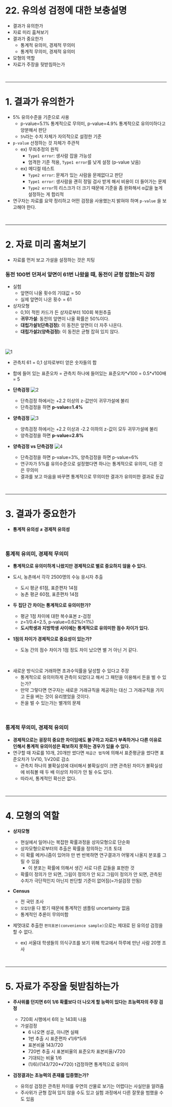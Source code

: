 # 22. 유의성 검정에 대한 보충설명

* 결과가 유의한가
* 자료 미리 훔쳐보기
* 결과가 중요한가
  * 통계적 유의미, 경제적 무의미
  * 통계적 무의미, 경제적 유의미
* 모형의 역할
* 자료가 주장을 뒷받침하는가


<br>

---

# 1. 결과가 유의한가

* 5% 유의수준을 기준으로 사용
  * p-value=5.1% 통계적으로 무의미, p-value=4.9% 통계적으로 유의미하다고 양분해서 판단
  * `5%`라는 수치 자체가 자의적으로 설정한 기준
* `p-value` 선정하는 것 자체가 주관적
  * ex) 무죄추정의 원칙
    * `Type1 error`: 생사람 잡을 가능성
    * 엄격한 기준 적용, `Type1 error`를 낮게 설정 (p-value 낮음)
  * ex) 메디컬 테스트
    * `Type2 error`: 문제가 있는 사람을 문제없다고 판단
    * `Type1 error`: 생사람을 괜히 정밀 검사 받게 해서 비용이 더 들어가는 문제
    * `Type2 error`의 리스크가 더 크기 때문에 기준을 좀 완화해서 α값을 높게 설정하는 게 합리적 
* 연구자는 자료를 요약 정리하고 어떤 검정을 사용했는지 밝혀야 하며 `p-value` 을 보고해야 한다.

<br>

---

# 2. 자료 미리 훔쳐보기

* 자료를 먼저 보고 가설을 설정하는 것은 치팅

### 동전 100번 던져서 앞면이 61번 나왔을 때, 동전이 균형 잡혔는지 검정

* 실험
  * 앞면이 나올 횟수의 기대값 = 50
  * 실제 앞면이 나온 횟수 = 61
* 상자모형
  * 0,1이 적힌 카드가 든 상자로부터 100회 복원추출
  * **귀무가설**: 동전의 앞면이 나올 확률은 50%이다.
  * **대립가설1(단측검정)**: 이 동전은 앞면이 더 자주 나온다.
  * **대립가설2(양측검정)**: 이 동전은 균형 잡혀 있지 않다.

<br>

![1](https://user-images.githubusercontent.com/40786985/77071496-7e1c1c00-6a2f-11ea-9206-a5f3b9f76176.jpg)

* 관측치 61 = 0,1 상자로부터 얻은 숫자들의 합
* 합에 들어 있는 표준오차 = 관측치 하나에 들어있는 표준오차*√100 = 0.5*√100배 = 5

* **단측검정**
  ![2](https://user-images.githubusercontent.com/40786985/77071498-7f4d4900-6a2f-11ea-8750-95233a6a9a67.jpg)
  * 단측검정 하에서는 +2.2 이상의 z-값만이 귀무가설에 불리
  * 단측검정을 하면 **p-value=1.4%**

* **양측검정**
  ![3](https://user-images.githubusercontent.com/40786985/77071501-7f4d4900-6a2f-11ea-8c92-281b6be991a2.jpg)
  * 양측검정 하에서는 +2.2 이상과 -2.2 이하의 z-값이 모두 귀무가설에 불리
  * 양측검정을 하면 **p-value=2.8%**

* **양측검정 vs 단측검정**
  ![4](https://user-images.githubusercontent.com/40786985/77071502-7fe5df80-6a2f-11ea-8da3-e04becf7257a.jpg)
  * 단측검정을 하면 p-value=3%, 양측검정을 하면 p-value=6%
  * 연구자가 5%를 유의수준으로 설정했다면 하나는 통계적으로 유의미, 다른 것은 무의미
  * 결과를 보고 마음을 바꾸면 통계적으로 무의미한 결과가 유의미한 결과로 둔갑

<br>

---

# 3. 결과가 중요한가

* **통계적 유의성 ≠ 경제적 유의성**

<br>

### 통계적 유의미, 경제적 무의미

* **통계적으로 유의미하게 나왔지만 경제적으로 별로 중요하지 않을 수 있다.**

* 도시, 농촌에서 각각 2500명의 수능 응시자 추출
  * 도시 평균 61점, 표준편차 14점
  * 농촌 평균 60점, 표준편차 14점
* **두 집단 간 차이는 통계적으로 유의미한가?**
  * 평균 1점 차이에 대한 복수표본 z-검정
  * z=1/0.4=2.5, p-value=0.62%(<1%)
  * **도시학생과 지방학생 사이에는 통계적으로 유의미한 점수 차이가 있다.**
* **1점의 차이가 경제적으로 중요성이 있는가?**
  * 도농 간의 점수 차이가 1점 정도 차이 났으면 별 거 아닌 거 같다.

<br>

* 새로운 방식으로 거래하면 초과수익률을 달성할 수 있다고 주장
  * 통계적으로 유의미하게 관측이 되었다고 해서 그 패턴을 이용해서 돈을 벌 수 있는가?
  * 만약 그렇다면 연구자는 새로운 거래규칙을 제공하는 대신 그 거래규칙을 가지고 돈을 버는 것이 유리했었을 것이다.
  * 돈을 벌 수 있는가는 별개의 문제

<br>

### 통계적 무의미, 경제적 유의미

* **경제적으로는 굉장히 중요한 차이임에도 불구하고 자료가 부족하거나 다른 이유로 인해서 통계적 유의미성은 확보하지 못하는 경우가 있을 수 있다.**
* 연구할 때 자료를 10개, 20개만 썼다면 `제곱근 법칙`에 의해서 표준평균을 썼다면 표준오차가 1/√10, 1/√20로 감소
  * 관측치 하나의 불확실성에 대비해서 불확실성이 크면 관측된 차이가 불확실성에 비춰볼 때 두 배 이상의 차이가 안 될 수도 있다.
  * 따라서, 통계적인 확신은 없다.

<br>

---

# 4. 모형의 역할

* **상자모형**
  * 현실에서 일어나는 복잡한 확률과정을 상자모형으로 단순화
  * 상자모형으로부터의 추출은 확률을 정의하는 기초 토대
  * 이 확률 메커니즘이 있어야 만 번 반복하면 연구결과가 어떻게 나올지 분포를 그릴 수 있음
    * 이 분포는 확률에 의해서 생긴 서로 다른 값들을 표현한 것
  * 확률이 정의가 안 되면, 그림이 정의가 안 되고
    그림이 정의가 안 되면, 관측된 수치가 극단적인지 아닌지 판단할 기준이 없어짐(=가설검정 안됨)

* **Census**
  * 전 국민 조사
  * `모집단`을 다 봤기 때문에 통계적인 샘플링 uncertainty 없음
  * 통계적인 추론이 무의미함

* 제멋대로 추출한 `편의표본(convenience sample)`으로는 제대로 된 유의성 검정을 할 수 없다.
  * ex) 서울대 학생들의 의식구조를 보기 위해 학교에서 하루에 만난 사람 20명 조사

<br>

---

# 5. 자료가 주장을 뒷받침하는가

* **주사위를 던지면 6이 1/6 확률보다 더 나오게 할 능력이 있다는 초능력자의 주장 검정**
  * 720회 시행에서 6의 눈 143회 나옴
  * 가설검정
    * 6 나오면 성공, 아니면 실패
    * 1번 추출 시 표준편차 √1/6*5/6
    * 표본비율 143/720
    * 720번 추출 시 표본비율의 표준오차 표본비율/√720
    * 기대되는 비율 1/6
    * (1/6)/(143/720*√720) t검정하면 통계적으로 유의미

* **검정결과는 초능력의 존재를 입증했는가?**
  * 유의성 검정은 관측된 차이를 우연의 산물로 보기는 어렵다는 사실만을 알려줌
  * 주사위가 균형 잡혀 있지 않을 수도 있고 실험 과정에서 다른 잘못을 범했을 수도 있음

<br>